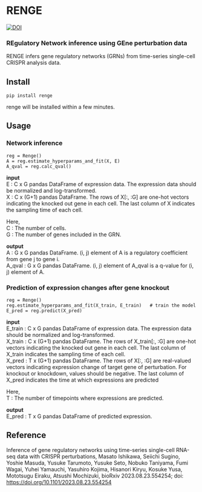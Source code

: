 # RENGE
[![DOI](https://zenodo.org/badge/528344308.svg)](https://zenodo.org/doi/10.5281/zenodo.10114567)

### REgulatory Network inference using GEne perturbation data


<!-- <p align="center">
  <img src="https://user-images.githubusercontent.com/20146973/190888505-da05517c-7e06-4864-88c7-8caa26f1844a.jpg" width="300" height="300"/>
</p> -->


RENGE infers gene regulatory networks (GRNs) from time-series single-cell CRISPR analysis data.


## Install
```
pip install renge
```
renge will be installed within a few minutes.

## Usage
### Network inference
```
reg = Renge()
A = reg.estimate_hyperparams_and_fit(X, E)
A_qval = reg.calc_qval()
```

**input**  
E : C x G pandas DataFrame of expression data. The expression data should be normalized and log-transformed.   
X : C x (G+1) pandas DataFrame. The rows of X[:, :G] are one-hot vectors indicating the knocked out gene in each cell. The last column of X indicates the sampling time of each cell.  

Here,  
C : The number of cells.  
G : The number of genes included in the GRN. 

**output**  
A : G x G pandas DataFrame. (i, j) element of A is a regulatory coefficient from gene j to gene i.   
A_qval : G x G pandas DataFrame. (i, j) element of A_qval is a q-value for (i, j) element of A.  

### Prediction of expression changes after gene knockout
```
reg = Renge()
reg.estimate_hyperparams_and_fit(X_train, E_train)   # train the model
E_pred = reg.predict(X_pred)
```
**input**  
E_train : C x G pandas DataFrame of expression data. The expression data should be normalized and log-transformed.   
X_train : C x (G+1) pandas DataFrame. The rows of X_train[:, :G] are one-hot vectors indicating the knocked out gene in each cell. The last column of X_train indicates the sampling time of each cell.    
X_pred : T x (G+1) pandas DataFrame. The rows of X[:, :G] are real-valued vectors indicating expression change of target gene of perturbation. For knockout or knockdown, values should be negative. The last column of X_pred indicates the time at which expressions are predicted 

Here,  
T : The number of timepoints where expressions are predicted.  

**output**  
E_pred : T x G pandas DataFrame of predicted expression.


## Reference
Inference of gene regulatory networks using time-series single-cell RNA-seq data with CRISPR perturbations, Masato Ishikawa, Seiichi Sugino, Yoshie Masuda, Yusuke Tarumoto, Yusuke Seto, Nobuko Taniyama, Fumi Wagai, Yuhei Yamauchi, Yasuhiro Kojima, Hisanori Kiryu, Kosuke Yusa, Mototsugu Eiraku, Atsushi Mochizuki, bioRxiv 2023.08.23.554254; doi: https://doi.org/10.1101/2023.08.23.554254


